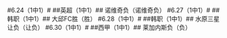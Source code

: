 #6.24（1中1）#
##英超（1中1）##
诺维奇负（诺维奇负）
#6.27（1中1）#
##韩职（1中1）##
大邱FC胜（胜）
#6.28（1中1）#
##韩职（1中1）##
水原三星让负（让负）
#6.30（1中1）#
##西甲（1中1）##
莱加内斯负（负）